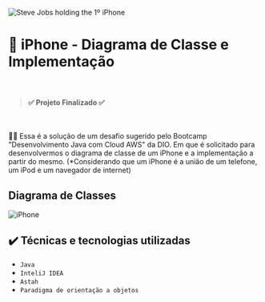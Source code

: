 ![Steve Jobs holding the 1º iPhone](https://github.com/henrythuler/Java_Developer_iPhone/assets/64433950/e1fc61fa-3c62-4df0-b079-3e0f86b00cc0)
# 📱 iPhone - Diagrama de Classe e Implementação

<br>

> <h4>✅ Projeto Finalizado ✅</h4>

<br>

<p>👨‍💻 Essa é a solução de um desafio sugerido pelo Bootcamp "Desenvolvimento Java com Cloud AWS" da DIO. Em que é solicitado para desenvolvermos o diagrama de classe de um iPhone e a implementação a partir do mesmo. (*Considerando que um iPhone é a união de um telefone, um iPod e um navegador de internet)</p>

## Diagrama de Classes
![iPhone](https://github.com/henrythuler/Java_iPhone/assets/64433950/ea14a9bd-b616-4815-b4e8-4aaaf7360a8f)

## ✔️ Técnicas e tecnologias utilizadas

- ``Java``
- ``InteliJ IDEA``
- ``Astah``
- ``Paradigma de orientação a objetos``
